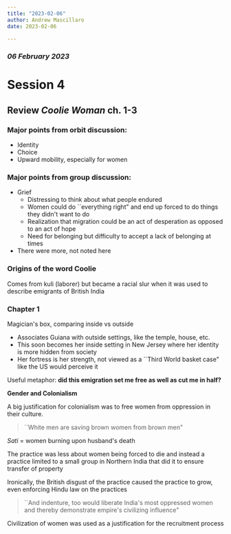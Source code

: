 ```yaml
---
title: "2023-02-06"
author: Andrew Mascillaro
date: 2023-02-06

---
```


### _06 February 2023_

# Session 4

## Review _Coolie Woman_ ch. 1-3

### Major points from orbit discussion:

- Identity
- Choice
- Upward mobility, especially for women

### Major points from group discussion:

- Grief
  - Distressing to think about what people endured
  - Women could do \`\`everything right" and end up
  forced to do things they didn't want to do
  - Realization that migration could be an act of
  desperation as opposed to an act of hope
  - Need for belonging but difficulty to accept
  a lack of belonging at times
- There were more, not noted here

### Origins of the word Coolie

Comes from kuli (laborer) but became a racial slur
when it was used to describe emigrants of
British India

### Chapter 1

Magician's box, comparing inside vs outside

- Associates Guiana with outside settings, like the
temple, house, etc.
- This soon becomes her inside setting in New Jersey
where her identity is more hidden from society
- Her fortress is her strength, not viewed as a
\`\`Third World basket case" like the US would perceive
it

Useful metaphor: **did this emigration set me free as well
as cut me in half?**

**Gender and Colonialism**

A big justification for colonialism was to free women from
oppression in their culture.

> \`\`White men are saving brown women from brown men"

_Sati_ = women burning upon husband's death

The practice was less about women being forced to die and
instead a practice limited to a small group in Northern
India that did it to ensure transfer of property

Ironically, the British disgust of the practice caused the
practice to grow, even enforcing Hindu law on the practices

> \`\`And indenture, too would liberate India's most
> oppressed women and thereby demonstrate empire's civilizing
> influence"

Civilization of women was used as a justification for the
recruitment process


